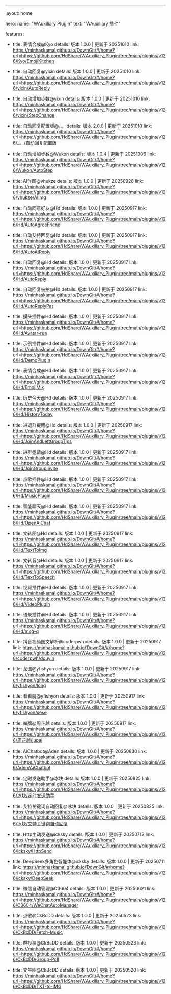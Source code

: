 ---
layout: home

hero:
  name: "WAuxiliary Plugin"
  text: "WAuxiliary 插件"

features:
  - title: 表情合成@Kyo
    details: 版本 1.0.0 | 更新于 20251010
    link: https://minhaskamal.github.io/DownGit/#/home?url=https://github.com/HdShare/WAuxiliary_Plugin/tree/main/plugins/v126/Kyo/EmojiKitchen

  - title: 自动回复@yixin
    details: 版本 1.0.0 | 更新于 20251010
    link: https://minhaskamal.github.io/DownGit/#/home?url=https://github.com/HdShare/WAuxiliary_Plugin/tree/main/plugins/v126/yixin/AutoReply

  - title: 自动增加步数@yixin
    details: 版本 1.0.0 | 更新于 20251010
    link: https://minhaskamal.github.io/DownGit/#/home?url=https://github.com/HdShare/WAuxiliary_Plugin/tree/main/plugins/v126/yixin/StepChange

  - title: 自动回复配置版@。。
    details: 版本 2.0.0 | 更新于 20251010
    link: https://minhaskamal.github.io/DownGit/#/home?url=https://github.com/HdShare/WAuxiliary_Plugin/tree/main/plugins/v126/。。/自动回复配置版

  - title: 自动增加步数@Wukon
    details: 版本 1.0.4 | 更新于 20251006
    link: https://minhaskamal.github.io/DownGit/#/home?url=https://github.com/HdShare/WAuxiliary_Plugin/tree/main/plugins/v126/Wukon/AutoStep

  - title: AI作图@vhukze
    details: 版本 1.0.0 | 更新于 20250928
    link: https://minhaskamal.github.io/DownGit/#/home?url=https://github.com/HdShare/WAuxiliary_Plugin/tree/main/plugins/v126/vhukze/AIImg

  - title: 自动同意好友@Hd
    details: 版本 1.0.0 | 更新于 20250917
    link: https://minhaskamal.github.io/DownGit/#/home?url=https://github.com/HdShare/WAuxiliary_Plugin/tree/main/plugins/v126/Hd/AutoAgreeFriend

  - title: 自动艾特回复@Hd
    details: 版本 1.0.0 | 更新于 20250917
    link: https://minhaskamal.github.io/DownGit/#/home?url=https://github.com/HdShare/WAuxiliary_Plugin/tree/main/plugins/v126/Hd/AutoAtReply

  - title: 自动回复@Hd
    details: 版本 1.0.0 | 更新于 20250917
    link: https://minhaskamal.github.io/DownGit/#/home?url=https://github.com/HdShare/WAuxiliary_Plugin/tree/main/plugins/v126/Hd/AutoReply

  - title: 自动回复被拍@Hd
    details: 版本 1.0.0 | 更新于 20250917
    link: https://minhaskamal.github.io/DownGit/#/home?url=https://github.com/HdShare/WAuxiliary_Plugin/tree/main/plugins/v126/Hd/AutoReplyPat

  - title: 摸头插件@Hd
    details: 版本 1.0.0 | 更新于 20250917
    link: https://minhaskamal.github.io/DownGit/#/home?url=https://github.com/HdShare/WAuxiliary_Plugin/tree/main/plugins/v126/Hd/Avatar-rua

  - title: 示例插件@Hd
    details: 版本 1.0.0 | 更新于 20250917
    link: https://minhaskamal.github.io/DownGit/#/home?url=https://github.com/HdShare/WAuxiliary_Plugin/tree/main/plugins/v126/Hd/DemoPlugin

  - title: 表情合成@Hd
    details: 版本 1.0.0 | 更新于 20250917
    link: https://minhaskamal.github.io/DownGit/#/home?url=https://github.com/HdShare/WAuxiliary_Plugin/tree/main/plugins/v126/Hd/EmojiMix

  - title: 历史今天@Hd
    details: 版本 1.0.0 | 更新于 20250917
    link: https://minhaskamal.github.io/DownGit/#/home?url=https://github.com/HdShare/WAuxiliary_Plugin/tree/main/plugins/v126/Hd/HistoryToday

  - title: 进退群提醒@Hd
    details: 版本 1.0.0 | 更新于 20250917
    link: https://minhaskamal.github.io/DownGit/#/home?url=https://github.com/HdShare/WAuxiliary_Plugin/tree/main/plugins/v126/Hd/JoinAndLeftGroupTips

  - title: 进群邀请@Hd
    details: 版本 1.0.0 | 更新于 20250917
    link: https://minhaskamal.github.io/DownGit/#/home?url=https://github.com/HdShare/WAuxiliary_Plugin/tree/main/plugins/v126/Hd/JoinGroupInvite

  - title: 点歌插件@Hd
    details: 版本 1.0.0 | 更新于 20250917
    link: https://minhaskamal.github.io/DownGit/#/home?url=https://github.com/HdShare/WAuxiliary_Plugin/tree/main/plugins/v126/Hd/MusicPlugin

  - title: 智能聊天@Hd
    details: 版本 1.0.0 | 更新于 20250917
    link: https://minhaskamal.github.io/DownGit/#/home?url=https://github.com/HdShare/WAuxiliary_Plugin/tree/main/plugins/v126/Hd/OpenAiChat

  - title: 文转图@Hd
    details: 版本 1.0.0 | 更新于 20250917
    link: https://minhaskamal.github.io/DownGit/#/home?url=https://github.com/HdShare/WAuxiliary_Plugin/tree/main/plugins/v126/Hd/TextToImg

  - title: 文转音@Hd
    details: 版本 1.0.0 | 更新于 20250917
    link: https://minhaskamal.github.io/DownGit/#/home?url=https://github.com/HdShare/WAuxiliary_Plugin/tree/main/plugins/v126/Hd/TextToSpeech

  - title: 视频插件@Hd
    details: 版本 1.0.0 | 更新于 20250917
    link: https://minhaskamal.github.io/DownGit/#/home?url=https://github.com/HdShare/WAuxiliary_Plugin/tree/main/plugins/v126/Hd/VideoPlugin

  - title: 语录插件@Hd
    details: 版本 1.0.0 | 更新于 20250917
    link: https://minhaskamal.github.io/DownGit/#/home?url=https://github.com/HdShare/WAuxiliary_Plugin/tree/main/plugins/v126/Hd/msg-q

  - title: 抖音视频图文解析@coderpwh
    details: 版本 1.0.0 | 更新于 20250917
    link: https://minhaskamal.github.io/DownGit/#/home?url=https://github.com/HdShare/WAuxiliary_Plugin/tree/main/plugins/v126/coderpwh/douyin

  - title: 龙图@yfishyon
    details: 版本 1.0.0 | 更新于 20250917
    link: https://minhaskamal.github.io/DownGit/#/home?url=https://github.com/HdShare/WAuxiliary_Plugin/tree/main/plugins/v126/yfishyon/long

  - title: 看看腿@yfishyon
    details: 版本 1.0.0 | 更新于 20250917
    link: https://minhaskamal.github.io/DownGit/#/home?url=https://github.com/HdShare/WAuxiliary_Plugin/tree/main/plugins/v126/yfishyon/sese

  - title: 举牌@周芷越
    details: 版本 1.0.0 | 更新于 20250917
    link: https://minhaskamal.github.io/DownGit/#/home?url=https://github.com/HdShare/WAuxiliary_Plugin/tree/main/plugins/v126/周芷越/jupai

  - title: AiChatbot@Aden
    details: 版本 1.0.0 | 更新于 20250830
    link: https://minhaskamal.github.io/DownGit/#/home?url=https://github.com/HdShare/WAuxiliary_Plugin/tree/main/plugins/v126/Aden/AiChatbot

  - title: 定时发送助手@冰块
    details: 版本 1.0.0 | 更新于 20250825
    link: https://minhaskamal.github.io/DownGit/#/home?url=https://github.com/HdShare/WAuxiliary_Plugin/tree/main/plugins/v126/冰块/定时发送助手

  - title: 艾特关键词自动回复@冰块
    details: 版本 1.0.0 | 更新于 20250825
    link: https://minhaskamal.github.io/DownGit/#/home?url=https://github.com/HdShare/WAuxiliary_Plugin/tree/main/plugins/v126/冰块/艾特关键词自动回复

  - title: Http主动发送@icksky
    details: 版本 1.0.0 | 更新于 20250712
    link: https://minhaskamal.github.io/DownGit/#/home?url=https://github.com/HdShare/WAuxiliary_Plugin/tree/main/plugins/v126/icksky/HttpSend

  - title: DeepSeek多角色智能体@icksky
    details: 版本 1.0.0 | 更新于 20250711
    link: https://minhaskamal.github.io/DownGit/#/home?url=https://github.com/HdShare/WAuxiliary_Plugin/tree/main/plugins/v126/icksky/DeepSeek

  - title: 微信自动管理@C3604
    details: 版本 1.0.0 | 更新于 20250621
    link: https://minhaskamal.github.io/DownGit/#/home?url=https://github.com/HdShare/WAuxiliary_Plugin/tree/main/plugins/v126/C3604/WeChatAutoManager

  - title: 点歌@CkBcDD
    details: 版本 1.0.0 | 更新于 20250523
    link: https://minhaskamal.github.io/DownGit/#/home?url=https://github.com/HdShare/WAuxiliary_Plugin/tree/main/plugins/v126/CkBcDD/Fetch-Music

  - title: 群投票@CkBcDD
    details: 版本 1.0.0 | 更新于 20250523
    link: https://minhaskamal.github.io/DownGit/#/home?url=https://github.com/HdShare/WAuxiliary_Plugin/tree/main/plugins/v126/CkBcDD/Group-Poll

  - title: 文生图@CkBcDD
    details: 版本 1.0.0 | 更新于 20250520
    link: https://minhaskamal.github.io/DownGit/#/home?url=https://github.com/HdShare/WAuxiliary_Plugin/tree/main/plugins/v126/CkBcDD/TXT-to-IMG

